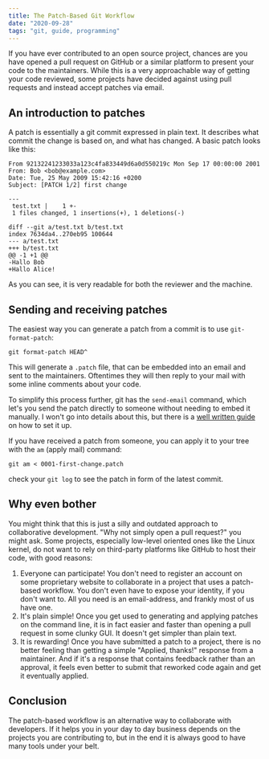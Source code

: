 ```yaml
---
title: The Patch-Based Git Workflow
date: "2020-09-28"
tags: "git, guide, programming"
---
```


If you have ever contributed to an open source project, chances are you have opened a pull request on GitHub or a similar platform to present your code to the maintainers. While this is a very approachable way of getting your code reviewed, some projects have decided against using pull requests and instead accept patches via email.

## An introduction to patches

A patch is essentially a git commit expressed in plain text. It describes what commit the change is based on, and what has changed. A basic patch looks like this:

```
From 92132241233033a123c4fa833449d6a0d550219c Mon Sep 17 00:00:00 2001
From: Bob <bob@example.com>
Date: Tue, 25 May 2009 15:42:16 +0200
Subject: [PATCH 1/2] first change

---
 test.txt |    1 +-
 1 files changed, 1 insertions(+), 1 deletions(-)

diff --git a/test.txt b/test.txt
index 7634da4..270eb95 100644
--- a/test.txt
+++ b/test.txt
@@ -1 +1 @@
-Hallo Bob
+Hallo Alice!
```

As you can see, it is very readable for both the reviewer and the machine.

## Sending and receiving patches

The easiest way you can generate a patch from a commit is to use `git-format-patch`:

```
git format-patch HEAD^
```

This will generate a `.patch` file, that can be embedded into an email and sent to the maintainers. Oftentimes they will then reply to your mail with some inline comments about your code.

To simplify this process further, git has the `send-email` command, which let's you send the patch directly to someone without needing to embed it manually. I won't go into details about this, but there is a [well written guide](https://git-send-email.io/) on how to set it up.

If you have received a patch from someone, you can apply it to your tree with the `am` (apply mail) command:

```
git am < 0001-first-change.patch
```

check your `git log` to see the patch in form of the latest commit.

## Why even bother

You might think that this is just a silly and outdated approach to collaborative development. "Why not simply open a pull request?" you might ask. Some projects, especially low-level oriented ones like the Linux kernel, do not want to rely on third-party platforms like GitHub to host their code, with good reasons:

1. Everyone can participate! You don't need to register an account on some proprietary website to collaborate in a project that uses a patch-based workflow. You don't even have to expose your identity, if you don't want to. All you need is an email-address, and frankly most of us have one.
2. It's plain simple! Once you get used to generating and applying patches on the command line, it is in fact easier and faster than opening a pull request in some clunky GUI. It doesn't get simpler than plain text.
3. It is rewarding! Once you have submitted a patch to a project, there is no better feeling than getting a simple "Applied, thanks!" response from a maintainer. And if it's a response that contains feedback rather than an approval, it feels even better to submit that reworked code again and get it eventually applied.

## Conclusion

The patch-based workflow is an alternative way to collaborate with developers. If it helps you in your day to day business depends on the projects you are contributing to, but in the end it is always good to have many tools under your belt.
